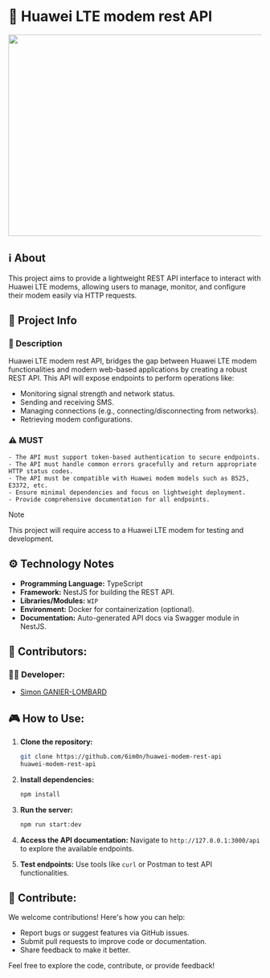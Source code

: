# 💬 Huawei LTE modem rest API

<p align="center">
<img width="1200" height="400" src="https://www.etsi.org/images/banners/page/Technologies-ICT-standardization-5G-NFV-MEC-AI-IoT-TETRA-DECT-smart-cities-M2M-cyber-security-internet-of-things-quantum-cryptography-ITS-ehealth-digital-signature-radio-regulation-harmonised-standard.jpg">
</p>

## **ℹ️ About**
This project aims to provide a lightweight REST API interface to interact with Huawei LTE modems, allowing users to manage, monitor, and configure their modem easily via HTTP requests.

## **📑 Project Info**

### **📜 Description**
Huawei LTE modem rest API, bridges the gap between Huawei LTE modem functionalities and modern web-based applications by creating a robust REST API. This API will expose endpoints to perform operations like:

- Monitoring signal strength and network status.
- Sending and receiving SMS.
- Managing connections (e.g., connecting/disconnecting from networks).
- Retrieving modem configurations.

### ⚠️ MUST
```
- The API must support token-based authentication to secure endpoints.
- The API must handle common errors gracefully and return appropriate HTTP status codes.
- The API must be compatible with Huawei modem models such as B525, E3372, etc.
- Ensure minimal dependencies and focus on lightweight deployment.
- Provide comprehensive documentation for all endpoints.
```

> [!NOTE]
> This project will require access to a Huawei LTE modem for testing and development.

## **⚙️ Technology Notes**
- **Programming Language:** TypeScript
- **Framework:** NestJS for building the REST API.
- **Libraries/Modules:**
  ```WIP```
- **Environment:** Docker for containerization (optional).
- **Documentation:** Auto-generated API docs via Swagger module in NestJS.

## **💍 Contributors:**
### **👨‍💻 Developer:**
- [Simon GANIER-LOMBARD](https://github.com/6im0n)

## **🎮 How to Use:**
1. **Clone the repository:**
   ```bash
   git clone https://github.com/6im0n/huawei-modem-rest-api
   huawei-modem-rest-api
   ```
2. **Install dependencies:**
   ```bash
   npm install
   ```
3. **Run the server:**
   ```bash
   npm run start:dev
   ```
4. **Access the API documentation:**
   Navigate to `http://127.0.0.1:3000/api` to explore the available endpoints.

5. **Test endpoints:**
   Use tools like `curl` or Postman to test API functionalities.

## **💐 Contribute:**
We welcome contributions! Here's how you can help:
- Report bugs or suggest features via GitHub issues.
- Submit pull requests to improve code or documentation.
- Share feedback to make it better.

Feel free to explore the code, contribute, or provide feedback!
